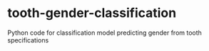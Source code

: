 # tooth-gender-classification
Python code for classification model predicting gender from tooth specifications
